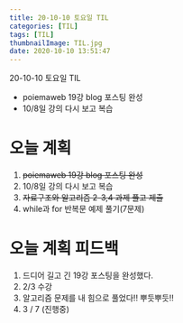 ```yaml
---
title: 20-10-10 토요일 TIL
categories: [TIL]
tags: [TIL]
thumbnailImage: TIL.jpg
date: 2020-10-10 13:51:47
---
```


<!-- more -->
20-10-10 토요일 TIL
- poiemaweb 19강 blog 포스팅 완성
- 10/8일 강의 다시 보고 복습
<!-- excerpt -->

# 오늘 계획

1. ~~poiemaweb 19강 blog 포스팅 완성~~
2. 10/8일 강의 다시 보고 복습
3. ~~자료구조와 알고리즘 2-3,4 과제 풀고 제출~~
4. while과 for 반복문 예제 풀기(7문제)

# 오늘 계획 피드백

1. 드디어 길고 긴 19강 포스팅을 완성했다.
2. 2/3 수강
3. 알고리즘 문제를 내 힘으로 풀었다!! 뿌듯뿌듯!!
4. 3 / 7 (진행중)